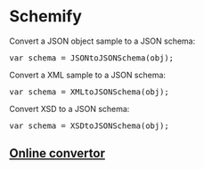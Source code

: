 # Schemify

Convert a JSON object sample to a JSON schema:

<pre>var schema = JSONtoJSONSchema(obj);</pre>

Convert a XML sample to a JSON schema:

<pre>var schema = XMLtoJSONSchema(obj);</pre>

Convert XSD to a JSON schema:

<pre>var schema = XSDtoJSONSchema(obj);</pre>

<a href="https://sachi-d.github.io/myApps/Schemify/" target="_blank"><h2> Online convertor</h2></a>
